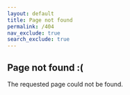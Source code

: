 ```yaml
---
layout: default
title: Page not found
permalink: /404
nav_exclude: true
search_exclude: true
---
```


## Page not found :(

The requested page could not be found.
